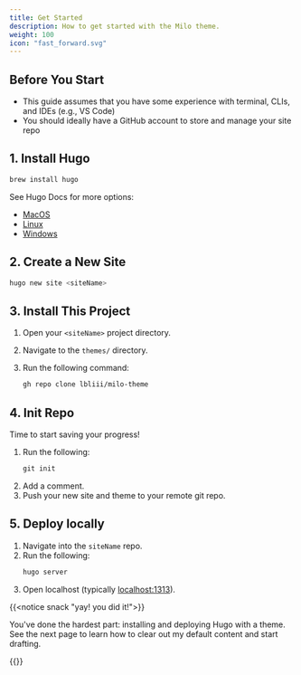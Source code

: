 ```yaml
---
title: Get Started
description: How to get started with the Milo theme.
weight: 100
icon: "fast_forward.svg"
---
```


## Before You Start

- This guide assumes that you have some experience with terminal, CLIs, and IDEs (e.g., VS Code)
- You should ideally have a GitHub account to store and manage your site repo

## 1. Install Hugo 

```bash
brew install hugo
```
See Hugo Docs for more options:
- [MacOS](https://gohugo.io/installation/macos/)
- [Linux](https://gohugo.io/installation/linux/)
- [Windows](https://gohugo.io/installation/windows/)

## 2. Create a New Site 

```s
hugo new site <siteName>
```

## 3. Install This Project

1. Open your `<siteName>` project directory.
2. Navigate to the `themes/` directory. 
3. Run the following command:

   ```bash
   gh repo clone lbliii/milo-theme
   ```
## 4. Init Repo

Time to start saving your progress! 
1. Run the following:
   ```s
   git init
   ```
2. Add a comment.
3. Push your new site and theme to your remote git repo.

## 5. Deploy locally 

1. Navigate into the `siteName` repo.
2. Run the following:
   ```s
   hugo server
   ```
3. Open localhost (typically [localhost:1313](http://localhost:1313)).

{{<notice snack "yay! you did it!">}}

You've done the hardest part: installing and deploying Hugo with a theme. See the next page to learn how to clear out my default content and start drafting.

{{</notice>}}